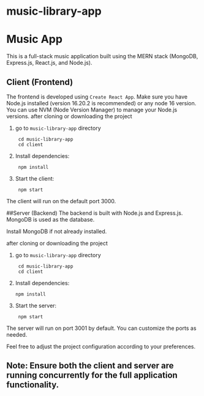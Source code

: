 # music-library-app


# Music App

This is a full-stack music application built using the MERN stack (MongoDB, Express.js, React.js, and Node.js).

## Client (Frontend)

The frontend is developed using `Create React App`. Make sure you have Node.js installed (version 16.20.2 is recommended) or any node 16 version. You can use NVM (Node Version Manager) to manage your Node.js versions. 
after cloning or downloading the project
1. go to `music-library-app` directory
        
        cd music-library-app
        cd client
2. Install dependencies:

        npm install

2. Start the client:

        npm start

The client will run on the default port 3000.

##Server (Backend)
The backend is built with Node.js and Express.js. MongoDB is used as the database.

Install MongoDB if not already installed.

after cloning or downloading the project
1. go to `music-library-app` directory
        
        cd music-library-app
        cd client

2.  Install dependencies:

        npm install

3. Start the server:

        npm start

The server will run on port 3001 by default. You can customize the ports as needed.

Feel free to adjust the project configuration according to your preferences.

## Note: Ensure both the client and server are running concurrently for the full application functionality.






